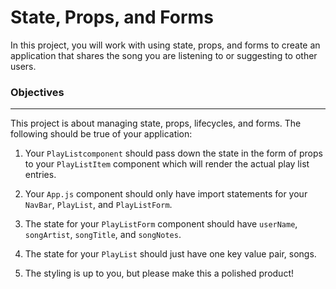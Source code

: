 # State, Props, and Forms
In this project, you will work with using state, props, and forms to create an application that shares the song you are listening to or suggesting to other users.

### Objectives
---
This project is about managing state, props, lifecycles, and forms. The following should be true of your application:

1. Your `PlayListcomponent` should pass down the state in the form of props to your `PlayListItem` component which will render the actual play list entries.
2. Your `App.js` component should only have import statements for your `NavBar`, `PlayList`, and `PlayListForm`.
3. The state for your `PlayListForm` component should have `userName`, `songArtist`, `songTitle`, and `songNotes`.
4. The state for your `PlayList` should just have one key value pair, songs.

5. The styling is up to you, but please make this a polished product!